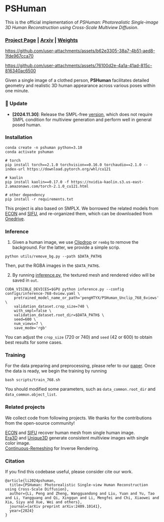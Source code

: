 # PSHuman

This is the official implementation of *PSHuman: Photorealistic Single-image 3D Human Reconstruction using Cross-Scale Multiview Diffusion*.

### [Project Page](https://penghtyx.github.io/PSHuman/) | [Arxiv](https://arxiv.org/pdf/2409.10141) | [Weights](https://huggingface.co/pengHTYX/PSHuman_Unclip_768_6views) 

https://github.com/user-attachments/assets/b62e3305-38a7-4b51-aed8-1fde967cca70

https://github.com/user-attachments/assets/76100d2e-4a1a-41ad-815c-816340ac6500


Given a single image of a clothed person, **PSHuman** facilitates detailed geometry and realistic 3D human appearance across various poses within one minute.

### 📝 Update
- __[2024.11.30]__: Release the SMPL-free [version](https://huggingface.co/pengHTYX/PSHuman_Unclip_768_6views), which does not require SMPL condition for multiview generation and perform well in general posed human.


### Installation
```
conda create -n pshuman python=3.10
conda activate pshuman

# torch
pip install torch==2.1.0 torchvision==0.16.0 torchaudio==2.1.0 --index-url https://download.pytorch.org/whl/cu121

# kaolin
pip install kaolin==0.17.0 -f https://nvidia-kaolin.s3.us-east-2.amazonaws.com/torch-2.1.0_cu121.html

# other dependency
pip install -r requirements.txt
```

This project is also based on SMPLX. We borrowed the related models from [ECON](https://github.com/YuliangXiu/ECON) and [SIFU](https://github.com/River-Zhang/SIFU), and re-organized them, which can be downloaded from [Onedrive](https://hkustconnect-my.sharepoint.com/:u:/g/personal/plibp_connect_ust_hk/EZQphP-2y5BGhEIe8jb03i4BIcqiJ2mUW2JmGC5s0VKOdw?e=qVzBBD). 



### Inference
1. Given a human image, we use [Clipdrop](https://github.com/xxlong0/Wonder3D?tab=readme-ov-file) or ```rembg``` to remove the background. For the latter, we provide a simple scrip.
```
python utils/remove_bg.py --path $DATA_PATH$
```
Then, put the RGBA images in the ```$DATA_PATH$```.

2. By running [inference.py](inference.py), the textured mesh and rendered video will be saved in ```out```.
```
CUDA_VISIBLE_DEVICES=$GPU python inference.py --config configs/inference-768-6view.yaml \
    pretrained_model_name_or_path='pengHTYX/PSHuman_Unclip_768_6views' \
    validation_dataset.crop_size=740 \
    with_smpl=false \
    validation_dataset.root_dir=$DATA_PATH$ \
    seed=600 \
    num_views=7 \
    save_mode='rgb' 

``` 
You can adjust the ```crop_size``` (720 or 740) and ```seed``` (42 or 600) to obtain best results for some cases.  

### Training
For the data preparing and preprocessing, please refer to our [paper](https://arxiv.org/pdf/2409.10141). Once the data is ready, we begin the training by running
```
bash scripts/train_768.sh
```
You should modified some parameters, such as ```data_common.root_dir``` and ```data_common.object_list```.

### Related projects
We collect code from following projects. We thanks for the contributions from the open-source community!     

[ECON](https://github.com/YuliangXiu/ECON) and [SIFU](https://github.com/River-Zhang/SIFU) recover human mesh from single human image.   
[Era3D](https://github.com/pengHTYX/Era3D) and [Unique3D](https://github.com/AiuniAI/Unique3D) generate consistent multiview images with single color image.  
[Continuous-Remeshing](https://github.com/Profactor/continuous-remeshing) for Inverse Rendering.


### Citation
If you find this codebase useful, please consider cite our work.
```
@article{li2024pshuman,
  title={PSHuman: Photorealistic Single-view Human Reconstruction using Cross-Scale Diffusion},
  author={Li, Peng and Zheng, Wangguandong and Liu, Yuan and Yu, Tao and Li, Yangguang and Qi, Xingqun and Li, Mengfei and Chi, Xiaowei and Xia, Siyu and Xue, Wei and others},
  journal={arXiv preprint arXiv:2409.10141},
  year={2024}
}
```
